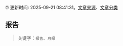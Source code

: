 :alarm_clock: 更新时间: 2025-09-21 08:41:31。[文章来源](/README.md)、[文章分类](/TAGS.md)

## 报告


> 关键字：`报告`、`月报`



